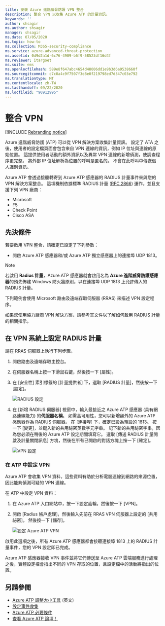 ```yaml
---
title: 安裝 Azure 進階威脅防護 VPN 整合
description: 整合 VPN 以收集 Azure ATP 的計量資訊。
keywords: ''
author: shsagir
ms.author: shsagir
manager: shsagir
ms.date: 07/05/2020
ms.topic: how-to
ms.collection: M365-security-compliance
ms.service: azure-advanced-threat-protection
ms.assetid: 0d9d2a1d-6c76-4909-b6f9-58523df16d4f
ms.reviewer: itargoet
ms.suite: ems
ms.openlocfilehash: 589e8f647abc4654d48006dd1e9b3d6a9538660f
ms.sourcegitcommit: c7c0a4c9f7507f3e8e0f219798ed7d347c03e792
ms.translationtype: MT
ms.contentlocale: zh-TW
ms.lasthandoff: 09/22/2020
ms.locfileid: "90912995"
---
```

# <a name="integrate-vpn"></a>整合 VPN

[!INCLUDE [Rebranding notice](includes/rebranding.md)]

Azure 進階威脅防護 (ATP) 可以從 VPN 解決方案收集計量資訊。 設定了 ATA 之後，使用者的設定檔頁面會包含來自 VPN 連線的資訊，例如 IP 位址與連線的原始位置。 這提供使用者活動的額外資訊以及異常 VPN 連線的新增偵測，使調查程序更完整。 將外部 IP 位址解析為位置的呼叫是匿名的。 不會在此呼叫中傳送個人識別資訊。

Azure ATP 會透過接聽轉寄到 Azure ATP 感應器的 RADIUS 計量事件來與您的 VPN 解決方案整合。 這項機制依據標準 RADIUS 計量 ([RFC 2866](https://tools.ietf.org/html/rfc2866)) 運作，並且支援下列 VPN 廠商：

- Microsoft
- F5
- Check Point
- Cisco ASA

## <a name="prerequisites"></a>先決條件

若要啟用 VPN 整合，請確定已設定了下列參數：

- 開啟 Azure ATP 感應器和/或 Azure ATP 獨立感應器上的連接埠 UDP 1813。

> [!NOTE]
> 若啟用 **Radius 計量**，Azure ATP 感應器就會啟用名為 **Azure 進階威脅防護感應器**的預先佈建 Windows 防火牆原則，以在連接埠 UDP 1813 上允許傳入的 RADIUS 計量。

下列範例會使用 Microsoft 路由及遠端存取伺服器 (RRAS) 來描述 VPN 設定程序。

如果您使用協力廠商 VPN 解決方案，請參考其文件以了解如何啟用 RADIUS 計量的相關指示。

## <a name="configure-radius-accounting-on-the-vpn-system"></a>在 VPN 系統上設定 RADIUS 計量

請在 RRAS 伺服器上執行下列步驟。

1. 開啟路由及遠端存取主控台。
1. 在伺服器名稱上按一下滑鼠右鍵，然後按一下 [屬性]。
1. 在 [安全性] 索引標籤的 [計量提供者] 下，選取 [RADIUS 計量]，然後按一下 [設定]。

    ![RADIUS 設定](media/radius-setup.png)

1. 在 [新增 RADIUS 伺服器] 視窗中，輸入最接近之 Azure ATP 感應器 (具有網路連線能力) 的**伺服器名稱**。 如需高可用性，您可以新增額外的 Azure ATP 感應器作為 RADIUS 伺服器。 在 [連接埠] 下，確定已設為預設的 1813。 按一下 [變更]，並鍵入新的共用祕密英數字元字串。 記下新的共用祕密字串，因為您必須在稍後的 Azure ATP 設定期間填寫它。 選取 [傳送 RADIUS 計量開啟及計量關閉訊息] 方塊，然後在所有已開啟的對話方塊上按一下 [確定]。

    ![VPN 設定](media/vpn-set-accounting.png)

### <a name="configure-vpn-in-atp"></a>在 ATP 中設定 VPN

Azure ATP 會收集 VPN 資料，這些資料有助於分析電腦連線到網路的來源位置，因此能夠偵測可疑的 VPN 連線。

在 ATP 中設定 VPN 資料：

1. 在 Azure ATP 入口網站中，按一下設定齒輪，然後按一下 [VPN]。
1. 開啟 [Radius 帳戶處理]，然後輸入先前在 RRAS VPN 伺服器上設定的 [共用祕密]。 然後按一下 [儲存]。

    ![設定 Azure ATP VPN](media/atp-vpn-radius.png)

啟用此選項之後，所有 Azure ATP 感應器都會接聽連接埠 1813 上的 RADIUS 計量事件，您的 VPN 設定即已完成。

 Azure ATP 感應器接收 VPN 事件並將它們傳送至 Azure ATP 雲端服務進行處理之後，實體設定檔會指出不同的 VPN 存取的位置，且設定檔中的活動將指出的位置。

## <a name="see-also"></a>另請參閱

- [Azure ATP 調整大小工具](https://aka.ms/aatpsizingtool) \(英文\)
- [設定事件收集](configure-event-collection.md)
- [Azure ATP 必要條件](prerequisites.md)
- [查看 Azure ATP 論壇！](https://aka.ms/azureatpcommunity)
